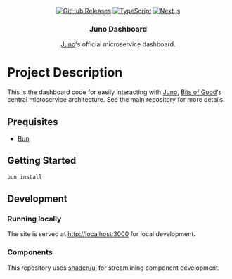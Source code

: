 <div align="center">
  
  <a href="">![GitHub Releases](https://img.shields.io/github/v/release/GTBitsOfGood/juno?include_prereleases&style=for-the-badge)</a>
  <a href="">![TypeScript](https://img.shields.io/badge/typescript-%23007ACC.svg?style=for-the-badge&logo=typescript&logoColor=white)</a>
  <a href="">![Next.js](https://img.shields.io/badge/next.js-000000?style=for-the-badge&logo=nextdotjs&logoColor=white)</a>
  
</div>
  
<h3 align="center">
  Juno Dashboard
</h3>

<div align="center">
  
[Juno](https://github.com/GTBitsOfGood/juno)'s official microservice dashboard.

</div>

# Project Description

This is the dashboard code for easily interacting with [Juno](https://github.com/GTBitsOfGood/juno), [Bits of Good](https://bitsofgood.org/)'s central microservice architecture. See the main repository for more details. 

## Prequisites

- [Bun](https://bun.sh/docs/installation)

## Getting Started


```bash
bun install
```

## Development 

### Running locally

The site is served at [http://localhost:3000](http://localhost:3000) for local development.

### Components 

This repository uses [shadcn/ui](https://ui.shadcn.com/) for streamlining component development.
